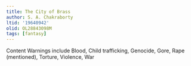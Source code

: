 ```yaml
---
title: The City of Brass
author: S. A. Chakraborty
ltid: '19640942'
olid: OL28843098M
tags: [fantasy]
---
```


Content Warnings include Blood, Child trafficking, Genocide, Gore, Rape
(mentioned), Torture, Violence, War
